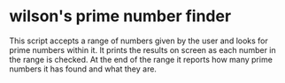 # wilson's prime number finder

This script accepts a range of numbers given by the user and looks for prime numbers within it. 
It prints the results on screen as each number in the range is checked. 
At the end of the range it reports how many prime numbers it has found and what they are.
